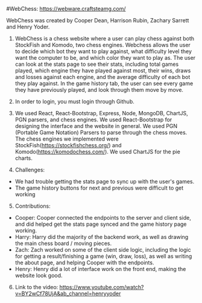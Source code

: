 #WebChess: https://webware.craftsteamg.com/

WebChess was created by Cooper Dean, Harrison Rubin, Zachary Sarrett and Henry Yoder.

1. WebChess is a chess website where a user can play chess against both StockFish and Komodo, two chess engines. Webchess allows the user to decide which bot they want to play against, what difficulty level they want the computer to be, and which color they want to play as. The user can look at the stats page to see their stats, including total games played, which engine they have played against most, their wins, draws and losses against each engine, and the average difficulty of each bot they play against.
In the game history tab, the user can see every game they have previously played, and look through them move by move.

2. In order to login, you must login through Github.

3. We used React, React-Bootstrap, Express, Node, MongoDB, ChartJS, PGN parsers, and chess engines. We used React-Bootstrap for designing the interface and the website in general. We used PGN (Portable Game Notation) Parsers to parse through the chess moves. The chess engines we implemented were StockFish(https://stockfishchess.org/) and Komodo(https://komodochess.com/). We used ChartJS for the pie charts.

4. Challenges:
- We had trouble getting the stats page to sync up with the user's games.
- The game history buttons for next and previous were difficult to get working

5. Contributions:
- Cooper: Cooper connected the endpoints to the server and client side, and did helped get the stats page synced and the game history page working.
- Harry: Harry did the majority of the backend work, as well as drawing the main chess board / moving pieces. 
- Zach: Zach worked on some of the client side logic, including the logic for getting a result/finishing a game (win, draw, loss), as well as writing the about page, and helping Cooper with the endpoints.
- Henry: Henry did a lot of interface work on the front end, making the website look good.

6. Link to the video: https://www.youtube.com/watch?v=BY2wCf78UjA&ab_channel=henryyoder
